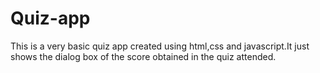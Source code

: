 # Quiz-app
This is a very basic quiz app created using html,css and javascript.It just shows the dialog box of the score obtained in the quiz attended.
